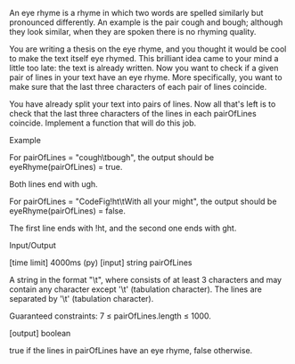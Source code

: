 An eye rhyme is a rhyme in which two words are spelled similarly but pronounced differently. An example is the pair cough and bough; although they look similar, when they are spoken there is no rhyming quality.

You are writing a thesis on the eye rhyme, and you thought it would be cool to make the text itself eye rhymed. This brilliant idea came to your mind a little too late: the text is already written. Now you want to check if a given pair of lines in your text have an eye rhyme. More specifically, you want to make sure that the last three characters of each pair of lines coincide.

You have already split your text into pairs of lines. Now all that's left is to check that the last three characters of the lines in each pairOfLines coincide. Implement a function that will do this job.

Example

For pairOfLines = "cough\tbough", the output should be
eyeRhyme(pairOfLines) = true.

Both lines end with ugh.

For pairOfLines = "CodeFig!ht\tWith all your might", the output should be
eyeRhyme(pairOfLines) = false.

The first line ends with !ht, and the second one ends with ght.

Input/Output

[time limit] 4000ms (py)
[input] string pairOfLines

A string in the format "<line1>\t<line2>", where <linei> consists of at least 3 characters and may contain any character except '\t' (tabulation character). The lines are separated by '\t' (tabulation character).

Guaranteed constraints:
7 ≤ pairOfLines.length ≤ 1000.

[output] boolean

true if the lines in pairOfLines have an eye rhyme, false otherwise.
